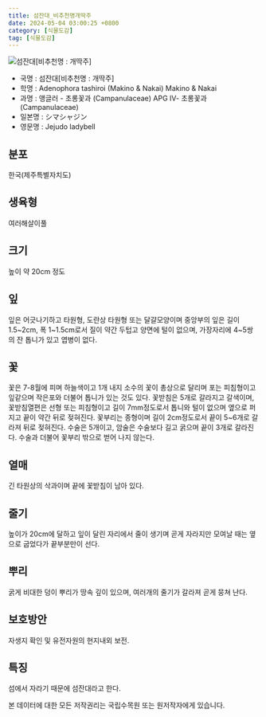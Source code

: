 ```yaml
---
title: 섬잔대_비추천명개딱주
date: 2024-05-04 03:00:25 +0800
category: [식물도감]
tag: [식물도감]
---
```




![섬잔대[비추천명 : 개딱주]](/fileUpload/plants/basic/Campanulaceae/Adenophora/10806/10806_1_th2.jpg)
- 국명 : 섬잔대[비추천명 : 개딱주]
- 학명 : Adenophora tashiroi (Makino & Nakai) Makino & Nakai
- 과명 : 앵글러 - 초롱꽃과 (Campanulaceae) APG Ⅳ- 초롱꽃과 (Campanulaceae)
- 일본명 : シマシャジン
- 영문명 : Jejudo ladybell


## 분포
한국(제주특별자치도) 
## 생육형
여러해살이풀
## 크기
높이 약 20cm 정도
## 잎
잎은 어긋나기하고 타원형, 도란상 타원형 또는 달걀모양이며 중앙부의 잎은 길이 1.5~2cm, 폭 1~1.5cm로서 질이 약간 두텁고 양면에 털이 없으며, 가장자리에 4~5쌍의 잔 톱니가 있고 엽병이 없다.
## 꽃
꽃은 7-8월에 피며 하늘색이고 1개 내지 소수의 꽃이 총상으로 달리며 포는 피침형이고 잎같으며 작은포와 더불어 톱니가 있는 것도 있다. 꽃받침은 5개로 갈라지고 갈색이며, 꽃받침열편은 선형 또는 피침형이고 길이 7mm정도로서 톱니와 털이 없으며 옆으로 퍼지고 끝이 약간 뒤로 젖혀진다. 꽃부리는 종형이며 길이 2cm정도로서 끝이 5~6개로 갈라져 뒤로 젖혀진다. 수술은 5개이고, 암술은 수술보다 길고 굵으며 끝이 3개로 갈라진다. 수술과 더불어 꽃부리 밖으로 벋어 나지 않는다.
## 열매
긴 타원상의 삭과이며 끝에 꽃받침이 남아 있다.
## 줄기
높이가 20cm에 달하고 잎이 달린 자리에서 줄이 생기며 곧게 자라지만 모여날 때는 옆으로 굽었다가 끝부분만이 선다.
## 뿌리
굵게 비대한 덩이 뿌리가 땅속 깊이 있으며, 여러개의 줄기가 갈라져 곧게 뭉쳐 난다.
## 보호방안
자생지 확인 및 유전자원의 현지내외 보전.
## 특징
섬에서 자라기 때문에 섬잔대라고 한다.






본 데이터에 대한 모든 저작권리는 국립수목원 또는 원저작자에게 있습니다.
